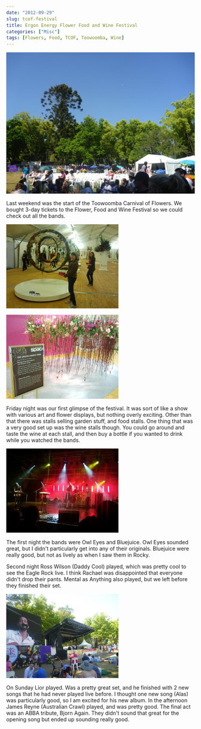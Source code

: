 ```yaml
---
date: "2012-09-29"
slug: tcof-festival
title: Ergon Energy Flower Food and Wine Festival
categories: ["Misc"]
tags: [Flowers, Food, TCOF, Toowoomba, Wine]
---
```


![TCOF grounds](grounds.jpg)

Last weekend was the start of the Toowoomba Carnival of Flowers. We bought 3-day tickets to the Flower, Food and Wine Festival so we could check out all the bands.

![](flowers.jpg)

![](ergonflowers.jpg)

Friday night was our first glimpse of the festival. It was sort of like a show with various art and flower displays, but nothing overly exciting. Other than that there was stalls selling garden stuff, and food stalls. One thing that was a very good set up was the wine stalls though. You could go around and taste the wine at each stall, and then buy a bottle if you wanted to drink while you watched the bands.

![](owl-eyes.jpg)

The first night the bands were Owl Eyes and Bluejuice. Owl Eyes sounded great, but I didn't particularly get into any of their originals. Bluejuice were really good, but not as lively as when I saw them in Rocky.

Second night Ross Wilson (Daddy Cool) played, which was pretty cool to see the Eagle Rock live. I think Rachael was disappointed that everyone didn't drop their pants. Mental as Anything also played, but we left before they finished their set.

![](lior.jpg)

On Sunday Lior played. Was a pretty great set, and he finished with 2 new songs that he had never played live before. I thought one new song (Alas) was particularly good, so I am excited for his new album. In the afternoon James Reyne (Australian Crawl) played, and was pretty good. The final act was an ABBA tribute, Bjorn Again. They didn't sound that great for the opening song but ended up sounding really good.

